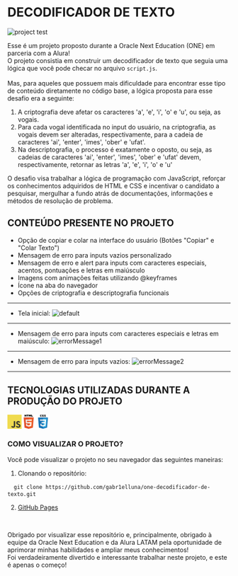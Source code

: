 # DECODIFICADOR DE TEXTO
![project test](https://github.com/gabr1elluna/one-decodificador-de-texto/assets/129898415/63cee3ee-b204-417d-8836-d10f57793024)



Esse é um projeto proposto durante a Oracle Next Education (ONE) em parceria com a Alura!
<br>
O projeto consistia em construir um decodificador de texto que seguia uma lógica que você pode checar no arquivo `script.js`.
<br>
<br>
Mas, para aqueles que possuem mais dificuldade para encontrar esse tipo de conteúdo diretamente no código base, a lógica proposta para esse desafio era a seguinte:
<ol>
 <li>A criptografia deve afetar os caracteres 'a', 'e', 'i', 'o' e 'u', ou seja, as vogais.</li>
 <li>Para cada vogal identificada no input do usuário, na criptografia, as vogais devem ser alteradas, respectivamente, para a cadeia de caracteres 'ai', 'enter', 'imes', 'ober' e 'ufat'.</li>
 <li>Na descriptografia, o processo é exatamente o oposto, ou seja, as cadeias de caracteres 'ai', 'enter', 'imes', 'ober' e 'ufat' devem, respectivamente, retornar as letras 'a', 'e', 'i', 'o' e 'u'</li>
</ol>

O desafio visa trabalhar a lógica de programação com JavaScript, reforçar os conhecimentos adquiridos de HTML e CSS e incentivar o candidato a pesquisar, mergulhar a fundo atrás de documentações, informações e métodos de resolução de problema. 


## CONTEÚDO PRESENTE NO PROJETO

<ul>
 <li>Opção de copiar e colar na interface do usuário (Botões "Copiar" e "Colar Texto")</li>
 <li>Mensagem de erro para inputs vazios personalizado</li>
 <li>Mensagem de erro e alert para inputs com caracteres especiais, acentos, pontuações e letras em maiúsculo</li>
 <li>Imagens com animações feitas utilizando @keyframes</li>
 <li>Ícone na aba do navegador</li>
 <li>Opções de criptografia e descriptografia funcionais</li>
</ul>

--------

- Tela inicial:
  ![default](https://github.com/gabr1elluna/one-decodificador-de-texto/assets/129898415/0262e1d6-da4c-48fb-acbb-0eddb81bbada)
--------
- Mensagem de erro para inputs com caracteres especiais e letras em maiúsculo:
  ![errorMessage1](https://github.com/gabr1elluna/one-decodificador-de-texto/assets/129898415/68a1aca7-4851-42ec-9419-23818bfbbcd6)
--------
- Mensagem de erro para inputs vazios:
  ![errorMessage2](https://github.com/gabr1elluna/one-decodificador-de-texto/assets/129898415/0b3f0ff1-d85a-49d2-b2ab-e08c6f438c94)
--------

## TECNOLOGIAS UTILIZADAS DURANTE A PRODUÇÃO DO PROJETO

<img align="left" alt="JavaScript" width="32px" src="https://raw.githubusercontent.com/github/explore/80688e429a7d4ef2fca1e82350fe8e3517d3494d/topics/javascript/javascript.png" />
<img align="left" alt="HTML5" width="32px" src="https://raw.githubusercontent.com/github/explore/80688e429a7d4ef2fca1e82350fe8e3517d3494d/topics/html/html.png" />
<img align="left" alt="CSS3" width="32px" src="https://raw.githubusercontent.com/github/explore/80688e429a7d4ef2fca1e82350fe8e3517d3494d/topics/css/css.png" />
<br>
<br>

### COMO VISUALIZAR O PROJETO?

Você pode visualizar o projeto no seu navegador das seguintes maneiras:

 1. Clonando o repositório:
```
  git clone https://github.com/gabr1elluna/one-decodificador-de-texto.git
```
 2. <a href="https://gabr1elluna.github.io/one-decodificador-de-texto/">GitHub Pages</a>

<br>

Obrigado por visualizar esse repositório e, principalmente, obrigado à equipe da Oracle Next Education e da Alura LATAM pela oportunidade de aprimorar minhas habilidades e ampliar meus conhecimentos!
<br>
Foi verdadeiramente divertido e interessante trabalhar neste projeto, e este é apenas o começo!
